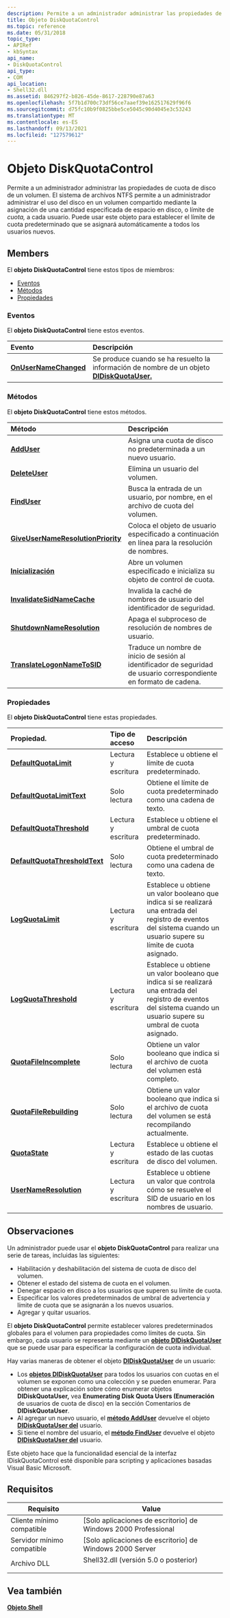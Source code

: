 ```yaml
---
description: Permite a un administrador administrar las propiedades de cuota de disco de un volumen.
title: Objeto DiskQuotaControl
ms.topic: reference
ms.date: 05/31/2018
topic_type:
- APIRef
- kbSyntax
api_name:
- DiskQuotaControl
api_type:
- COM
api_location:
- Shell32.dll
ms.assetid: 846297f2-b826-45de-8617-228790e87a63
ms.openlocfilehash: 5f7b1d700c73df56ce7aaef39e162517629f96f6
ms.sourcegitcommit: d75fc10b9f0825bbe5ce5045c90d4045e3c53243
ms.translationtype: MT
ms.contentlocale: es-ES
ms.lasthandoff: 09/13/2021
ms.locfileid: "127579612"
---
```

# <a name="diskquotacontrol-object"></a>Objeto DiskQuotaControl

Permite a un administrador administrar las propiedades de cuota de disco de un volumen. El sistema de archivos NTFS permite a un administrador administrar el uso del disco en un volumen compartido mediante la asignación de una cantidad especificada de espacio en disco, o límite de *cuota,* a cada usuario. Puede usar este objeto para establecer el límite de cuota predeterminado que se asignará automáticamente a todos los usuarios nuevos.

## <a name="members"></a>Members

El **objeto DiskQuotaControl** tiene estos tipos de miembros:

-   [Eventos](#events)
-   [Métodos](#methods)
-   [Propiedades](#properties)

### <a name="events"></a>Eventos

El **objeto DiskQuotaControl** tiene estos eventos.



| Evento                                                           | Descripción                                                                                                                   |
|:----------------------------------------------------------------|:------------------------------------------------------------------------------------------------------------------------------|
| [**OnUserNameChanged**](diskquotacontrol-onusernamechanged.md) | Se produce cuando se ha resuelto la información de nombre de un objeto [**DIDiskQuotaUser.**](didiskquotauser-object.md)<br/> |



 

### <a name="methods"></a>Métodos

El **objeto DiskQuotaControl** tiene estos métodos.



| Método                                                                                    | Descripción                                                                                |
|:------------------------------------------------------------------------------------------|:-------------------------------------------------------------------------------------------|
| [**AddUser**](diskquotacontrol-adduser.md)                                               | Asigna una cuota de disco no predeterminada a un nuevo usuario.<br/>                                  |
| [**DeleteUser**](diskquotacontrol-deleteuser.md)                                         | Elimina un usuario del volumen.<br/>                                                 |
| [**FindUser**](diskquotacontrol-finduser.md)                                             | Busca la entrada de un usuario, por nombre, en el archivo de cuota del volumen.<br/>                      |
| [**GiveUserNameResolutionPriority**](diskquotacontrol-giveusernameresolutionpriority.md) | Coloca el objeto de usuario especificado a continuación en línea para la resolución de nombres.<br/>              |
| [**Inicialización**](diskquotacontrol-initialize.md)                                         | Abre un volumen especificado e inicializa su objeto de control de cuota.<br/>              |
| [**InvalidateSidNameCache**](diskquotacontrol-invalidatesidnamecache.md)                 | Invalida la caché de nombres de usuario del identificador de seguridad.<br/>                                    |
| [**ShutdownNameResolution**](diskquotacontrol-shutdownnameresolution.md)                 | Apaga el subproceso de resolución de nombres de usuario.<br/>                                     |
| [**TranslateLogonNameToSID**](diskquotacontrol-translatelogonnametosid.md)               | Traduce un nombre de inicio de sesión al identificador de seguridad de usuario correspondiente en formato de cadena.<br/> |



 

### <a name="properties"></a>Propiedades

El **objeto DiskQuotaControl** tiene estas propiedades.



| Propiedad.                                                                                   | Tipo de acceso           | Descripción                                                                                                                                                   |
|:-------------------------------------------------------------------------------------------|:----------------------|:--------------------------------------------------------------------------------------------------------------------------------------------------------------|
| [**DefaultQuotaLimit**](diskquotacontrol-defaultquotalimit.md)<br/>                 | Lectura y escritura<br/> | Establece u obtiene el límite de cuota predeterminado.<br/>                                                                                                              |
| [**DefaultQuotaLimitText**](diskquotacontrol-defaultquotalimittext.md)<br/>         | Solo lectura<br/>  | Obtiene el límite de cuota predeterminado como una cadena de texto.<br/>                                                                                                     |
| [**DefaultQuotaThreshold**](diskquotacontrol-defaultquotathreshold.md)<br/>         | Lectura y escritura<br/> | Establece u obtiene el umbral de cuota predeterminado.<br/>                                                                                                          |
| [**DefaultQuotaThresholdText**](diskquotacontrol-defaultquotathresholdtext.md)<br/> | Solo lectura<br/>  | Obtiene el umbral de cuota predeterminado como una cadena de texto.<br/>                                                                                                 |
| [**LogQuotaLimit**](diskquotacontrol-logquotalimit.md)<br/>                         | Lectura y escritura<br/> | Establece u obtiene un valor booleano que indica si se realizará una entrada del registro de eventos del sistema cuando un usuario supere su límite de cuota asignado.<br/>     |
| [**LogQuotaThreshold**](diskquotacontrol-logquotathreshold.md)<br/>                 | Lectura y escritura<br/> | Establece u obtiene un valor booleano que indica si se realizará una entrada del registro de eventos del sistema cuando un usuario supere su umbral de cuota asignado.<br/> |
| [**QuotaFileIncomplete**](diskquotacontrol-quotafileincomplete.md)<br/>             | Solo lectura<br/>  | Obtiene un valor booleano que indica si el archivo de cuota del volumen está completo.<br/>                                                             |
| [**QuotaFileRebuilding**](diskquotacontrol-quotafilerebuilding.md)<br/>             | Solo lectura<br/>  | Obtiene un valor booleano que indica si el archivo de cuota del volumen se está recompilando actualmente.<br/>                                              |
| [**QuotaState**](diskquotacontrol-quotastate.md)<br/>                               | Lectura y escritura<br/> | Establece u obtiene el estado de las cuotas de disco del volumen.<br/>                                                                                                |
| [**UserNameResolution**](diskquotacontrol-usernameresolution.md)<br/>               | Lectura y escritura<br/> | Establece u obtiene un valor que controla cómo se resuelve el SID de usuario en los nombres de usuario.<br/>                                                                        |



 

## <a name="remarks"></a>Observaciones

Un administrador puede usar el **objeto DiskQuotaControl** para realizar una serie de tareas, incluidas las siguientes:

-   Habilitación y deshabilitación del sistema de cuota de disco del volumen.
-   Obtener el estado del sistema de cuota en el volumen.
-   Denegar espacio en disco a los usuarios que superen su límite de cuota.
-   Especificar los valores predeterminados de umbral de advertencia y límite de cuota que se asignarán a los nuevos usuarios.
-   Agregar y quitar usuarios.

El **objeto DiskQuotaControl** permite establecer valores predeterminados globales para el volumen para propiedades como límites de cuota. Sin embargo, cada usuario se representa mediante un [**objeto DIDiskQuotaUser**](didiskquotauser-object.md) que se puede usar para especificar la configuración de cuota individual.

Hay varias maneras de obtener el objeto [**DIDiskQuotaUser**](didiskquotauser-object.md) de un usuario:

-   Los [**objetos DIDiskQuotaUser**](didiskquotauser-object.md) para todos los usuarios con cuotas en el volumen se exponen como una colección y se pueden enumerar. Para obtener una explicación sobre cómo enumerar objetos **DIDiskQuotaUser,** vea **Enumerating Disk Quota Users (Enumeración** de usuarios de cuota de disco) en la sección Comentarios de **DIDiskQuotaUser**.
-   Al agregar un nuevo usuario, el [**método AddUser**](diskquotacontrol-adduser.md) devuelve el objeto [**DIDiskQuotaUser del**](didiskquotauser-object.md) usuario.
-   Si tiene el nombre del usuario, el [**método FindUser**](diskquotacontrol-finduser.md) devuelve el objeto [**DIDiskQuotaUser del**](didiskquotauser-object.md) usuario.

Este objeto hace que la funcionalidad esencial de la interfaz IDiskQuotaControl esté disponible para scripting y aplicaciones basadas Visual Basic Microsoft.

## <a name="requirements"></a>Requisitos



| Requisito | Value |
|-------------------------------------|---------------------------------------------------------------------------------------------------------------|
| Cliente mínimo compatible<br/> | \[Solo aplicaciones de escritorio\] de Windows 2000 Professional<br/>                                                    |
| Servidor mínimo compatible<br/> | \[Solo aplicaciones de escritorio\] de Windows 2000 Server<br/>                                                          |
| Archivo DLL<br/>                      | <dl> <dt>Shell32.dll (versión 5.0 o posterior)</dt> </dl> |



## <a name="see-also"></a>Vea también

<dl> <dt>

[**Objeto Shell**](shell.md)
</dt> </dl>

 

 




